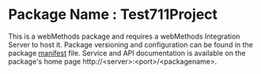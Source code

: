 # Package Name : Test711Project
This is a webMethods package and requires a webMethods Integration Server to host it. Package versioning and configuration can be found in the package [manifest](./Test711Project/manifest.v3) file. Service and API documentation is available on the package's home page http://&lt;server&gt;:&lt;port&gt;/&lt;packagename>.